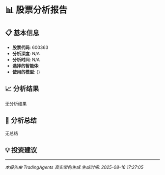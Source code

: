 # 📊 股票分析报告

## 📋 基本信息
- **股票代码**: 600363
- **分析深度**: N/A
- **分析时间**: N/A
- **选择的智能体**: 
- **使用的模型**: {}

## 📈 分析结果
无分析结果

## 📝 分析总结
无总结

## 💡 投资建议

---
*本报告由 TradingAgents 真实架构生成*
*生成时间: 2025-08-16 17:27:05*
